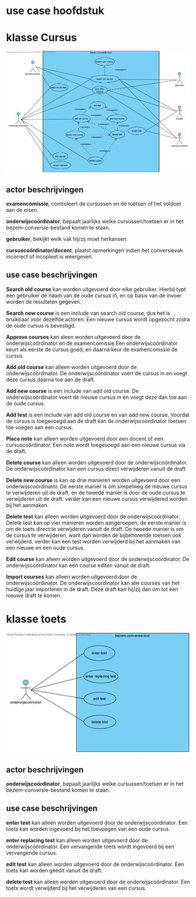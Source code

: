 # use case hoofdstuk

# klasse Cursus

![use case diagram Curus](/docs/fotos/Use%20Case%20Diagram.laatste.jpg)

## actor beschrijvingen
**examencomissie**, controleert de cursussen en de toetsen of het voldoet aan de eisen.

**onderwijscoördinator**, bepaalt jaarlijks welke cursussen/toetsen er in het bezem-conversie-bestand komen te staan. 

**gebruiker**, bekijkt welk vak hij/zij moet herkansen.

**cursuscoördinator/docent**, plaatst opmerkingen indien het conversievak incorrect of incopleet is weergeven.



## use case beschrijvingen
**Search old course** kan worden uitgevoerd door elke gebruiker. Hierbij typt een gebruiker de naam van de oude cursus in, en op basis van de invoer worden de resultaten gegeven.

**Search new course** is een include van search old course, dus het is bruikbaar voor dezelfde actoren. Een nieuwe cursus wordt opgezocht zodra de oude cursus is bevestigd.

**Approve courses** kan aleen worden uitgevoerd door de onderwijscoördinator en de examencomissie.Een onderwijscoördinator keurt als eerste de cursus goed, en daarna keur de examencomssie de cursus.

**Add old course** kan alleen worden uitgevoerd door de onderwijscoördinator. De onderwijscoördinator voert de cursus in en voegt deze cursus daarna toe aan de draft.

**Add new course** is een include van add old course. De onderwijscoördinator voert de nieuwe cursus in en voegt deze dan toe aan de oude cursus.

**Add test** is een include van add old course en van add new course. Voordat de cursus is toegevoegd aan de draft kan de onderwijscoördinator toetsen toe voegen aan een cursus.

**Place note** kan alleen worden uitgevoerd door een docent of een cursuscoördinator. Een note wordt toegevoegd aan een nieuwe cursus via de draft.

**Delete course** kan alleen worden uitgevoerd door de onderwijscoördinator. De onderwijscoördinator kan een cursus direct verwijderen vanuit de draft

**Delete new course** is kan op drie manieren worden uitgevoerd door een onderwijscoördinator. De eerste manier is om simpelweg de nieuwe cursus te verwijderen uit de draft, en de tweede manier is door de oude cursus te verwijderen uit de draft. verder kan een nieuwe cursus verwijdered worden bij het aanmaken.

**Delete test** kan alleen worden uitgevoerd door de onderwijscoördinator. Delete test kan op vier manieren worden aangeroepen, de eerste manier is om de toets direct te verwijderen vanuit de draft. De tweede manier is om de cursus te verwijderen, want dan worden de bijbehorende toetsen ook verwijderd. verder kan een test worden verwijderd bij het aanmaken van een nieuwe en een oude cursus.

**Edit course** kan alleen worden uitgevoerd door de onderwijscoördinator. De onderwijscoordinator kan een course editen vanuit de draft.

**Import courses** kan alleen worden uitgevoerd door de onderwijscoördinator. De onderwijscoordinator kan alle courses van het huidige jaar importeren in de draft. Deze draft kan hij/zij dan om tot een nieuwe draft te komen.

# klasse toets

![use case diagram toets](/docs/fotos/Use%20Case%20Diagram.toets.jpg)

## actor beschrijvingen
**onderwijscoördinator**, bepaalt jaarlijks welke cursussen/toetsen er in het bezem-conversie-bestand komen te staan. 



## use case beschrijvingen
**enter test** kan alleen worden uitgevoerd door de onderwijscoördinator. Een toets kan worden ingevoerd bij het toevoegen van een oude cursus.

**enter replacing test** kan alleen worden uitgevoerd door de onderwijscoördinator. Een vervangende toets wordt ingevoerd bij een vervangende cursus.

**edit test** kan alleen worden uitgevoerd door de onderwijscoördinator. Een toets kan worden geëdit vanuit de draft.

**delete test** kan alleen worden uitgevoerd door de onderwijscoördinator. Een toets wordt verwijderd bij het verwijderen van een cursus.



